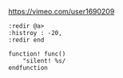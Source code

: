 https://vimeo.com/user1690209
```vim
:redir @a>
:histroy : -20,
:redir end
```

```vim
function! func()
	"silent! %s/
endfunction
```
